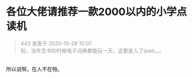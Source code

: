 # 各位大佬请推荐一款2000以内的小学点读机


<div class="quote"><blockquote><font color="#999999">443 发表于 2020-10-29 10:07</font><br />
<font color="#999999">别，当年念书的时候电子词典都能玩一天，这要是入了ipad。。。</font></blockquote></div><br />
所以说啊，在人不在物。
